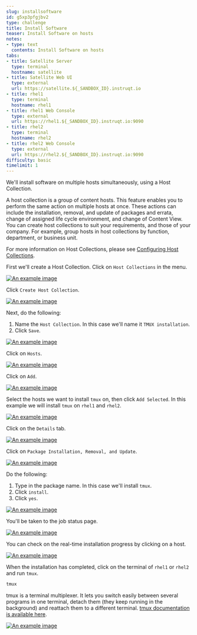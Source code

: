 ```yaml
---
slug: installsoftware
id: g5xp3pfgjbv2
type: challenge
title: Install Software
teaser: Install Software on hosts
notes:
- type: text
  contents: Install Software on hosts
tabs:
- title: Satellite Server
  type: terminal
  hostname: satellite
- title: Satellite Web UI
  type: external
  url: https://satellite.${_SANDBOX_ID}.instruqt.io
- title: rhel1
  type: terminal
  hostname: rhel1
- title: rhel1 Web Console
  type: external
  url: https://rhel1.${_SANDBOX_ID}.instruqt.io:9090
- title: rhel2
  type: terminal
  hostname: rhel2
- title: rhel2 Web Console
  type: external
  url: https://rhel2.${_SANDBOX_ID}.instruqt.io:9090
difficulty: basic
timelimit: 1
---
```

<!-- markdownlint-disable MD033 -->

We'll install software on multiple hosts simultaneously, using a Host Collection.

A host collection is a group of content hosts. This feature enables you to perform the same action on multiple hosts at once. These actions can include the installation, removal, and update of packages and errata, change of assigned life cycle environment, and change of Content View. You can create host collections to suit your requirements, and those of your company. For example, group hosts in host collections by function, department, or business unit.

For more information on Host Collections, please see [Configuring Host Collections](https://access.redhat.com/documentation/en-us/red_hat_satellite/6.11/html/managing_hosts/configuring_host_collections_managing-hosts).

First we'll create a Host Collection. Click on `Host Collections` in the menu.

<a href="#1">
 <img alt="An example image" src="../assets/hostcollectionsmenubar.png" />
</a>

<a href="#" class="lightbox" id="1">
 <img alt="An example image" src="../assets/hostcollectionsmenubar.png" />
</a>

Click `Create Host Collection`.

<a href="#2">
 <img alt="An example image" src="../assets/createhostcollection.png" />
</a>

<a href="#" class="lightbox" id="2">
 <img alt="An example image" src="../assets/createhostcollection.png" />
</a>

Next, do the following:

1) Name the `Host Collection`. In this case we'll name it `TMUX installation`.
2) Click `Save`.

<a href="#3">
 <img alt="An example image" src="../assets/tmuxinstallationhostcollection.png" />
</a>

<a href="#" class="lightbox" id="3">
 <img alt="An example image" src="../assets/tmuxinstallationhostcollection.png" />
</a>

Click on `Hosts`.

<a href="#4">
 <img alt="An example image" src="../assets/hchosts.png" />
</a>

<a href="#" class="lightbox" id="4">
 <img alt="An example image" src="../assets/hchosts.png" />
</a>

Click on `Add`.

<a href="#5">
 <img alt="An example image" src="../assets/hchostsadd.png" />
</a>

<a href="#" class="lightbox" id="5">
 <img alt="An example image" src="../assets/hchostsadd.png" />
</a>

Select the hosts we want to install `tmux` on, then click `Add Selected`. In this example we will install `tmux` on `rhel1` and `rhel2`.

<a href="#6">
 <img alt="An example image" src="../assets/hcaddrhel9hosts.png" />
</a>

<a href="#" class="lightbox" id="6">
 <img alt="An example image" src="../assets/hcaddrhel9hosts.png" />
</a>

Click on the `Details` tab.

<a href="#7">
 <img alt="An example image" src="../assets/clickontmuxinstallation.png" />
</a>

<a href="#" class="lightbox" id="7">
 <img alt="An example image" src="../assets/clickontmuxinstallation.png" />
</a>

Click on `Package Installation, Removal, and Update`.

<a href="#8">
 <img alt="An example image" src="../assets/packageinstallation.png" />
</a>

<a href="#" class="lightbox" id="8">
 <img alt="An example image" src="../assets/packageinstallation.png" />
</a>

Do the following:

1) Type in the package name. In this case we'll install `tmux`.
2) Click `install`.
3) Click `yes`.

<a href="#9">
 <img alt="An example image" src="../assets/updatepackages.png" />
</a>

<a href="#" class="lightbox" id="9">
 <img alt="An example image" src="../assets/updatepackages.png" />
</a>

You'll be taken to the job status page.

<a href="#10">
 <img alt="An example image" src="../assets/statusinstall.png" />
</a>

<a href="#" class="lightbox" id="10">
 <img alt="An example image" src="../assets/statusinstall.png" />
</a>

You can check on the real-time installation progress by clicking on a host.

<a href="#11">
 <img alt="An example image" src="../assets/installtmuxstatusonhost.png" />
</a>

<a href="#" class="lightbox" id="11">
 <img alt="An example image" src="../assets/installtmuxstatusonhost.png" />
</a>

When the installation has completed, click on the terminal of `rhel1` or `rhel2` and run `tmux`.

```bash
tmux
```

tmux is a terminal multiplexer. It lets you switch easily between several programs in one terminal, detach them (they keep running in the background) and reattach them to a different terminal. [tmux documentation is available here](https://github.com/tmux/tmux/wiki).

<a href="#12">
 <img alt="An example image" src="../assets/2022-08-10_09-02-46.gif" />
</a>

<a href="#" class="lightbox" id="12">
 <img alt="An example image" src="../assets/2022-08-10_09-02-46.gif" />
</a>

<style>
.lightbox {
  display: none;
  position: fixed;
  justify-content: center;
  align-items: center;
  z-index: 999;
  top: 0;
  left: 0;
  right: 0;
  bottom: 0;
  padding: 1rem;
  background: rgba(0, 0, 0, 0.8);
}

.lightbox:target {
  display: flex;
}

.lightbox img {
  max-height: 100%;
}
</style>
